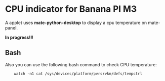 # CPU indicator for Banana PI M3

A applet uses **mate-python-desktop** to display a cpu temperature on mate-panel.

**In progress!!!**

## Bash
Also you can use the following bash command to check CPU temperature:

        watch -n1 cat /sys/devices/platform/pvrsrvkm/dvfs/tempctrl

